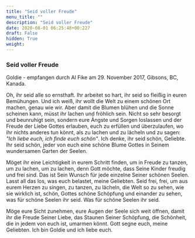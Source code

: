 ```yaml
---
title: "Seid voller Freude"
menu_title: ""
description: "Seid voller Freude"
date: 2020-08-01 06:25:48+00:227
draft: False
hidden: True
weight:
---
```

### Seid voller Freude

Goldie - empfangen durch Al Fike am 29. November 2017, Gibsons, BC, Kanada.

Oh, ihr seid alle so ernsthaft. Ihr arbeitet so hart, ihr seid so fleißig in euren Bemühungen. Und ich weiß, ihr wollt die Welt zu einem schönen Ort machen, genau wie wir. Aber damit die Blumen blühen und die Sonne scheinen kann, müsst ihr lachen und fröhlich sein. Nicht so sehr besorgt und beunruhigt sein, sondern eure Ängste und Sorgen loslassen und der Freude der Liebe Gottes erlauben, euch zu erfüllen und überzulaufen, wo ihr nichts anderes tun könnt, als zu lachen und zu lächeln und zu sagen: *"Ich liebe euch, ich finde euch schön"*. Ich denke, ihr seid schön, Geliebte. Ihr seid schön, jeder von euch eine schöne Blume Gottes in Seinem wundersamen Garten der Seelen.  

Möget ihr eine Leichtigkeit in eurem Schritt finden, um in Freude zu tanzen, um zu lachen, um zu lachen, denn Gott möchte, dass Seine Kinder freudig und frei sind. Das ist Sein Wunsch für jede einzelne Seiner schönen Seelen. Lasst all das los, was euch belastet, meine Geliebten. Seid frei, frei, um aus eurem Herzen zu singen, zu tanzen, zu lächeln, die Welt so zu sehen, wie sie wirklich ist, schön, Gottes schöne Schöpfung und einander zu sehen, was für schöne Seelen ihr seid. Was für schöne Seelen ihr seid.

Möge eure Sicht zunehmen, eure Augen der Seele sich weit öffnen, damit ihr die Freude Seiner Liebe, das Staunen Seiner Schöpfung, die Schönheit, die in jedem von euch ist, umarmen könnt. Gott segne euch, meine Geliebten. Ich bin Goldie und ich liebe euch.
